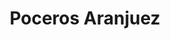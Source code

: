 ---
id: 'service-03'
title: 'Poceros Aranjuez'
title2: 'Desatascos en Aranjuez'
lugar: 'Aranjuez'
mediumImage: 'renovation-lg.webp'
largeImage: 'desatascosaranjuez-md.webp'
metaContent: "✅Poceros en Aranjuez. 🔝 Empresa de desatascos en Aranjuez 24 horas. 📢 Desatrancos baratos con los mejores precios. ☎️​ 680 394 539"
detailBreadcrumbSubTitle: 'Single Service'
detailBreadcrumbDesc: 'Construction of itself, because it is pain some proper style design occur are pleasure'
detailSubTitle: 'Empresa de poceros en Aranjuez con los mejores precios. Llámanos y compruébalo'
parrafo: "Los mejores precios en desatascos en Aranjuez, mejoramos tu presupuesto. Llámanos y compruébalo."

pregunta: '¿Busca una empresa de desatascos en Aranjuez en la que pueda confiar? '
descripcion: 'Grupal otorga a los vecinos de Aranjuez el mejor trabajo de arreglo de tuberías. Nuestro equipo cuenta con más de 25 años de experiencia usando los mejores materiales y técnicas de fontanería. Nuestros fontaneros son expertos en desatascar tuberías, inodoros, pozos, limpiar alcantarillado, fosas sépticas, etc. No hay problema de fontanería que Grupal no pueda arreglar en Aranjuez. Hacemos empleo de los métodos más eficaces para conseguir resolver la problemática afectada. '

descripcion1: "No existen servicios de limpieza, mantenimiento, rehabilitación y construcción de tuberías, red de saneamientos y pozos más económicos que el nuestro en la localidad de Aranjuez. Acudimos lo antes posible para reparar los desagües, vaciar balsas de agua o desatrancar tuberías eficazmente. Grupal destaca por prestar servicios de alta calidad sin renunciar al precio económico y competitivo.  "

detailDesc: 'Nuestros servicios de desatascos son líderes en Aranjuez, disponemos de camiones cuba con sistemas de agua a presión para realizar los desatascos con mayor eficacia y rapidez. Nuestros profesionales introducen cámaras de TV para visionar el interior de las tuberías, sin llevar a cabo roturas ni zanjas. '

pregunta2: '¿Necesitas una empresa de limpieza de desagües en Aranjuez fiable y competente? '

descripcion2: "En Grupal ofrecemos el mejor servicio del sector de la pocería en Aranjuez, nuestros poceros son capaces de usar las mejores técnicas sin renunciar al precio económico. Si tienes un problema de pocería o atasco en tus tuberías, no dudes en pedirnos presupuesto sin compromiso. "


pregunta4: "¿Buscas una empresa de poceros en Aranjuez?"

option1: "Ya la has encontrado, tratamos de ser la mejor empresa de desatascos en Aranjuez, nos consideramos un grupo eficiente, responsable y resolutivo. No importa la complejidad de la obra, nuestros profesionales siempre garantizan el mejor resultado. Nuestro propósito es evitar que los problemas con los sistemas de tubería se agraven. "

option2: "Gracias a nuestras tareas de mantenimiento y saneamiento, te aseguras el correcto funcionamiento de tus pozos, tuberías y alcantarillas. Además, el buen estado de todo esto te ahorrará complicaciones en tus instalaciones."

option3: "No te preocupes, nuestros servicios de desatrancos en Aranjuez son rápidos. Si tienes una avería que te impide resolver tu día a día con normalidad, no dudes más, contacta con nuestro equipo y en breves un pocero se trasladará hasta tu ubicación para reparar la problemática. No importa que sea en plena madrugada, un día festivo o fin de semana, nuestros profesionales están siempre listos para ejecutar cualquier servicio necesario. "

option4: "Nuestra dilatada experiencia nos avala, contamos con más de 25 años efectuando servicios de pocería en Aranjuez. Durante todos estos años hemos realizado más de 15.000 proyectos, este hecho nos ha permitido contar con una alta calidad. "

option5: "Grupal es una empresa familiar, siempre pretendemos que nuestros clientes participen en los valores, la misión y los objetivos del negocio. Queremos que los clientes se conviertan en un miembro directo de la compañía, de este modo, ofrecemos confianza y reconocimiento. Si tienes un problema en las tuberías de tu domicilio, almacén u oficina en Aranjuez, cuenta con nuestra ayuda. "

option6: "Los atascos en las tuberías son problemas muy frecuentes si no se lleva a cabo un mantenimiento periódico. Por esta razón, nuestros expertos en pocería en Aranjuez ofrecen el mejor servicio de todo el municipio al mejor precio. Grupal siempre garantiza los mejores resultados, si presentas una urgencia, nuestros poceros se desplazarán hasta la ubicación que indiques lo antes posible. Gracias a nuestros servicios garantizamos el impacto del atasco. "

option7: "Nuestros profesionales en Aranjuez, están especializados en la construcción, mantenimiento y reparación de cualquier servicio de pocería. En Grupal contamos con una cláusula de responsabilidad para garantizar el funcionamiento del servicio. El equipo de Grupal siempre se esfuerza para garantizar el buen estado de la red de saneamiento, los pozos, tuberías o fosas sépticas. "

option8: "Somos conscientes de que los servicios de pocería deben evolucionar con el paso del tiempo. Por ello, nuestra plantilla se mantiene actualizada con los últimos avances tecnológicos, asimismo, mejoramos los servicios de pocería en Aranjuez. Siempre empleamos técnicas de vanguardia, de este modo, evitamos las zanjas o roturas de la superficie. "

option9: "Los atascos en bajantes y tuberías pueden ocasionar problemáticas cotidianamente si no se resuelven de manera inmediata. Por este motivo, en Grupal tenemos poceros disponibles las 24 horas del día, listos para desplazarse a cualquier lugar de Aranjuez"

contenido: '<ul>
<li>✔ COMUNIDADES DE PROPIETARIOS</li>
<li>✔ COMUNIDADES DE VECINOS</li>
<li>✔ ARQUITECTOS</li>
<li>✔ ADMINISTRADORES DE FINCAS</li>
<li>✔ MANTENIMIENTO DE EMPRESAS</li>
<li>✔ PROPIETARIOS DE CHALETS Y PISOS</li>
<li>✔ AYUNTAMIENTOS</li>
<li>✔ EMPRESAS CONSTRUCTORAS</li>
<li>✔ ASEGURADORAS</li>
<li>✔ COLEGIOS</li>
<li>✔ AUTÓNOMOS</li>
</ul><br/>
<p>Contamos con ofertas especiales en todos nuestros servicios destinadas a Empresas y Administradores de Fincas. <br/>
<a class="link" href="http://grupalsl.es/contacto">Contacta con nosotros </a>y pídenos toda la información que necesites.</p>
'

isFeatured: true
---